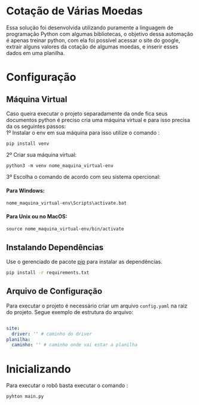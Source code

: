 # Cotação de Várias Moedas

Essa solução foi desenvolvida utilizando puramente a linguagem de programação Python com algumas bibliotecas, o objetivo dessa automação é apenas treinar python, com ela foi possível acessar o site do google, extrair alguns valores da cotação de algumas moedas, e inserir esses dados em uma planilha.
  
# Configuração
## Máquina Virtual
Caso queira executar o projeto separadamente da onde fica seus documentos python é preciso cria uma máquina virtual e para isso precisa da os seguintes passos:
<br>
1º Instalar o env em sua máquina para isso utilize o comando :
```
pip install venv
```
2º Criar sua máquina virtual:
```
python3 -m venv nome_maquina_virtual-env
```
3º Escolha o comando de acordo com seu sistema opercional:
#### Para Windows:
```
nome_maquina_virtual-env\Scripts\activate.bat
```
#### Para Unix ou no MacOS:
```
source nome_maquina_virtual-env/bin/activate
```

## Instalando Dependências
Use o gerenciado de pacote [pip](https://pip.pypa.io/en/stable/) para instalar as dependências.
```bash
pip install -r requirements.txt
```
## Arquivo de Configuração
Para executar o projeto é necessário criar um arquivo `config.yaml` na raiz do projeto. Segue exemplo de estrutura do arquivo:

```yaml

site:
  driver: '' # caminho do driver
planilha:
  caminho: '' # caminho onde vai estar a planilha
```

# Inicializando

Para executar o robô basta executar o comando :

```
pyhton main.py
```
